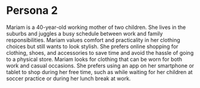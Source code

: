 # Persona 2

Mariam is a 40-year-old working mother of two children. She lives in the suburbs and juggles a busy schedule between work and family responsibilities. Mariam values comfort and practicality in her clothing choices but still wants to look stylish. She prefers online shopping for clothing, shoes, and accessories to save time and avoid the hassle of going to a physical store. Mariam looks for clothing that can be worn for both work and casual occasions. She prefers using an app on her smartphone or tablet to shop during her free time, such as while waiting for her children at soccer practice or during her lunch break at work.